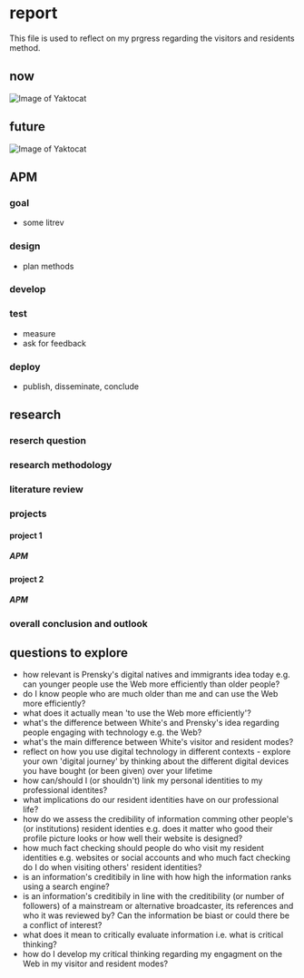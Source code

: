 # report
This file is used to reflect on my prgress regarding the visitors and residents method.

## now
![Image of Yaktocat](https://octodex.github.com/images/yaktocat.png)
## future
![Image of Yaktocat](https://octodex.github.com/images/yaktocat.png)

## APM
### goal
- some litrev
### design
- plan methods
### develop
### test
- measure
- ask for feedback
### deploy
- publish, disseminate, conclude

## research
### reserch question
### research methodology
### literature review
### projects
#### project 1
##### APM
#### project 2
##### APM
### overall conclusion and outlook


## questions to explore
- how relevant is Prensky's digital natives and immigrants idea today e.g. can younger people use the Web more efficiently than older people? 
- do I know people who are much older than me and can use the Web more efficiently?
- what does it actually mean 'to use the Web more efficiently'?
- what's the difference between White's and Prensky's idea regarding people engaging with technology e.g. the Web?
- what's the main difference between White's visitor and resident modes?
- reflect on how you use digital technology in different contexts - explore your own 'digital journey' by thinking about the different digital devices you have bought (or been given) over your lifetime
- how can/should I (or shouldn't)  link my personal identities to my professional identites?
- what implications do our resident identities have on our professional life?
- how do we assess the credibility of information comming other people's (or institutions) resident identies e.g. does it matter who good their profile picture looks or how well their website is designed? 
- how much fact checking should people do who visit my resident identities e.g. websites or social accounts and who much fact checking do I do when visiting others' resident identities?
- is an information's creditibily in line with how high the information ranks using a search engine?
- is an information's creditibily in line with the creditibility (or number of followers) of a mainstream or alternative broadcaster, its references and who it was reviewed by? Can the information be biast or could there be a conflict of interest? 
- what does it mean to critically evaluate information i.e. what is critical thinking?
- how do I develop my critical thinking regarding my engagment on the Web in my visitor and resident modes?
